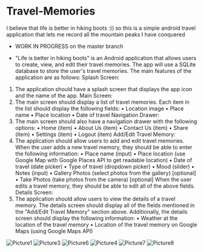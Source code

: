 # Travel-Memories
I believe that life is better in hiking boots :)) so this is a simple android travel application that lets me record all the mountain peaks I have conquered
- WORK IN PROGRESS on the master branch

- "Life is better in hiking boots" is an Android application that allows users to create, view, and edit their travel memories. The app will use a SQLite database to store the user's travel memories. The main features of the application are as follows:
Splash Screen:
1.	The application should have a splash screen that displays the app icon and the name of the app.
Main Screen:
2.	The main screen should display a list of travel memories. Each item in the list should display the following fields:
•	Location image
•	Place name
•	Place location
•	Date of travel
Navigation Drawer:
3.	The main screen should also have a navigation drawer with the following options:
•	Home (item)
•	About Us (item)
•	Contact Us (item)
•	Share (item)
•	Settings (item)
•	Logout (item)
Add/Edit Travel Memory:
4. The application should allow users to add and edit travel memories. When the user adds a new travel memory, they should be able to enter the following information:
•	Place name (input)
•	Place location (use Google Map with Google Places API to get readable location)
•	Date of travel (date picker)
•	Type of travel (dropdown picker)
•	Mood (slider)
•	Notes (input)
•	Gallery Photos (select photos from the gallery) [optional]
•	Take Photos (take photos from the camera) [optional]
When the user edits a travel memory, they should be able to edit all of the above fields.
Details Screen:
6.	The application should allow users to view the details of a travel memory. The details screen should display all of the fields mentioned in the "Add/Edit Travel Memory" section above. Additionally, the details screen should display the following information:
•	Weather at the location of the travel memory 
•	Location of the travel memory on Google Maps (using Google Maps API)

![Picture1](https://github.com/SergiuDornea/Travel-Memories/assets/88648596/bdd1f102-398d-49ee-b845-949039ca6dbe)
![Picture3](https://github.com/SergiuDornea/Travel-Memories/assets/88648596/565dc171-4d37-4986-9aa0-cf46278b2c81)
![Picture6](https://github.com/SergiuDornea/Travel-Memories/assets/88648596/f0dcf764-0b1f-49dc-9546-dc1920a13ac9)
![Picture4](https://github.com/SergiuDornea/Travel-Memories/assets/88648596/5db3e904-f6d9-4824-84b8-abc5c3d4c99a)
![Picture7](https://github.com/SergiuDornea/Travel-Memories/assets/88648596/b6109f93-10bd-4c84-b1c3-2adb7d1c095a)
![Picture8](https://github.com/SergiuDornea/Travel-Memories/assets/88648596/6928ee53-41a8-42fe-830d-b440e681ad09)


